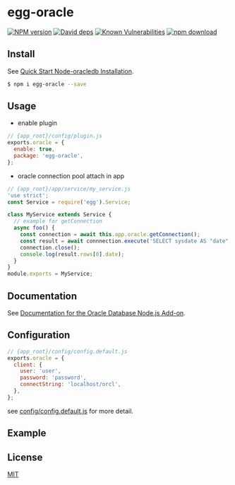 # egg-oracle

[![NPM version][npm-image]][npm-url]
[![David deps][david-image]][david-url]
[![Known Vulnerabilities][snyk-image]][snyk-url]
[![npm download][download-image]][download-url]

[npm-image]: https://img.shields.io/npm/v/egg-oracle.svg?style=flat-square
[npm-url]: https://npmjs.org/package/egg-oracle
[david-image]: https://img.shields.io/david/cuyl/egg-oracle.svg?style=flat-square
[david-url]: https://david-dm.org/cuyl/egg-oracle
[snyk-image]: https://snyk.io/test/npm/egg-oracle/badge.svg?style=flat-square
[snyk-url]: https://snyk.io/test/npm/egg-oracle
[download-image]: https://img.shields.io/npm/dm/egg-oracle.svg?style=flat-square
[download-url]: https://npmjs.org/package/egg-oracle

## Install

See [Quick Start Node-oracledb Installation](https://github.com/oracle/node-oracledb/blob/master/INSTALL.md#quickstart).


```bash
$ npm i egg-oracle --save
```

## Usage

* enable plugin

```js
// {app_root}/config/plugin.js
exports.oracle = {
  enable: true,
  package: 'egg-oracle',
};
```
* oracle connection pool attach in app

```js
// {app_root}/app/service/my_service.js
'use strict';
const Service = require('egg').Service;

class MyService extends Service {
  // example for getConnection
  async foo() {
    const connection = await this.app.oracle.getConnection();
    const result = await connnection.execute('SELECT sysdate AS "date" FROM dual');
    connection.close();
    console.log(result.rows[0].date);
  }
}
module.exports = MyService;

```

## <a name="doc"></a> Documentation

See [Documentation for the Oracle Database Node.js Add-on](https://github.com/oracle/node-oracledb/blob/master/doc/api.md).

## Configuration

```js
// {app_root}/config/config.default.js
exports.oracle = {
  client: {
    user: 'user',
    password: 'password',
    connectString: 'localhost/orcl',
  },
};
```

see [config/config.default.js](config/config.default.js) for more detail.

## Example

<!-- example here -->

## License

[MIT](LICENSE)
